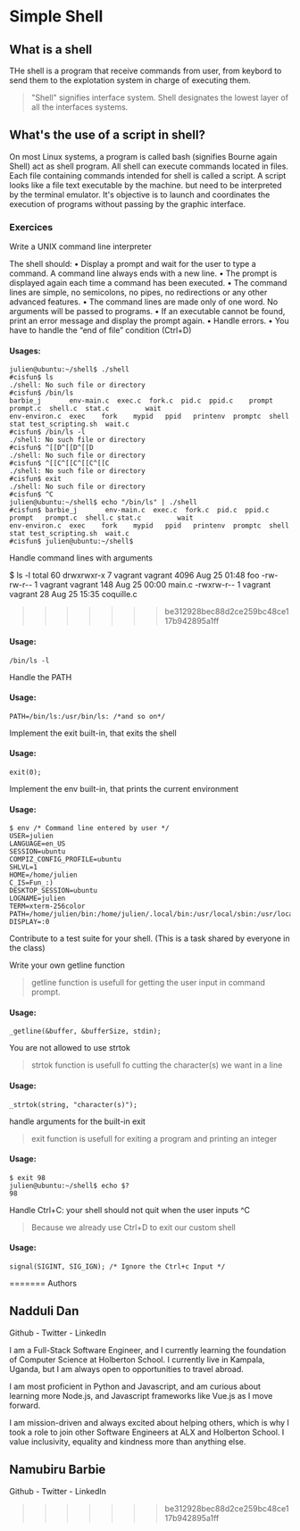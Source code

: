 # Simple Shell

## What is a shell

THe shell is a program that receive commands from user, from keybord to send them to the explotation system in charge of executing them.
>"Shell" signifies interface system.
Shell designates the lowest layer of all the interfaces systems.

## What's the use of a script in shell?

On most Linux systems, a program is called bash (signifies Bourne again Shell) act as shell program.
All shell can execute commands located in files. Each file containing commands intended for shell is called a script.
A script looks like a file text executable by the machine.
but need to be interpreted by the terminal emulator.
It's objective is to launch and coordinates the execution of programs without passing by the graphic interface.

### Exercices

Write a UNIX command line interpreter

The shell should:
• Display a prompt and wait for the user to type a command. A command line always ends with a new line.
• The prompt is displayed again each time a command has been executed.
• The command lines are simple, no semicolons, no pipes, no redirections or any other advanced features.
• The command lines are made only of one word. No arguments will be passed to programs.
• If an executable cannot be found, print an error message and display the prompt again.
• Handle errors.
• You have to handle the “end of file” condition (Ctrl+D)

#### Usages: 

````
julien@ubuntu:~/shell$ ./shell 
#cisfun$ ls
./shell: No such file or directory
#cisfun$ /bin/ls
barbie_j       env-main.c  exec.c  fork.c  pid.c  ppid.c    prompt   prompt.c  shell.c  stat.c         wait
env-environ.c  exec    fork    mypid   ppid   printenv  promptc  shell     stat test_scripting.sh  wait.c
#cisfun$ /bin/ls -l
./shell: No such file or directory
#cisfun$ ^[[D^[[D^[[D
./shell: No such file or directory
#cisfun$ ^[[C^[[C^[[C^[[C
./shell: No such file or directory
#cisfun$ exit
./shell: No such file or directory
#cisfun$ ^C
julien@ubuntu:~/shell$ echo "/bin/ls" | ./shell
#cisfun$ barbie_j       env-main.c  exec.c  fork.c  pid.c  ppid.c    prompt   prompt.c  shell.c stat.c         wait
env-environ.c  exec    fork    mypid   ppid   printenv  promptc  shell     stat test_scripting.sh  wait.c
#cisfun$ julien@ubuntu:~/shell$
````


Handle command lines with arguments

$ ls -l
total 60
drwxrwxr-x 7 vagrant vagrant  4096 Aug  25 01:48 foo
-rw-rw-r-- 1 vagrant vagrant   148 Aug  25 00:00 main.c
-rwxrw-r-- 1 vagrant vagrant    28 Aug  25 15:35 coquille.c
>>>>>>> be312928bec88d2ce259bc48ce117b942895a1ff

#### Usage: 


````
/bin/ls -l
````

Handle the PATH

#### Usage:

````
PATH=/bin/ls:/usr/bin/ls: /*and so on*/
````

Implement the exit built-in, that exits the shell

#### Usage:

````
exit(0);
````

Implement the env built-in, that prints the current environment

#### Usage:

````
$ env /* Command line entered by user */
USER=julien
LANGUAGE=en_US
SESSION=ubuntu
COMPIZ_CONFIG_PROFILE=ubuntu
SHLVL=1
HOME=/home/julien
C_IS=Fun_:)
DESKTOP_SESSION=ubuntu
LOGNAME=julien
TERM=xterm-256color
PATH=/home/julien/bin:/home/julien/.local/bin:/usr/local/sbin:/usr/local/bin:/usr/sbin:/usr/bin:/sbin:/bin:/usr/games:/usr/local/games:/snap/bin
DISPLAY=:0
````

Contribute to a test suite for your shell. (This is a task shared by everyone in the class)

Write your own getline function

>getline function is usefull for getting the user input in command prompt.

#### Usage:

````
_getline(&buffer, &bufferSize, stdin);
````

You are not allowed to use strtok

>strtok function is usefull fo cutting the character(s) we want in a line

#### Usage:

````
_strtok(string, "character(s)");
````

handle arguments for the built-in exit

>exit function is usefull for exiting a program and printing an integer

#### Usage:

````
$ exit 98
julien@ubuntu:~/shell$ echo $?
98
````

Handle Ctrl+C: your shell should not quit when the user inputs ^C

>Because we already use Ctrl+D to exit our custom shell

#### Usage:

````
signal(SIGINT, SIG_IGN); /* Ignore the Ctrl+c Input */
````
=======
Authors
## Nadduli Dan  
Github - Twitter - LinkedIn

I am a Full-Stack Software Engineer, and I currently learning the foundation of Computer Science at Holberton School. I currently live in Kampala, Uganda, but I am always open to opportunities to travel abroad.

I am most proficient in Python and Javascript, and am curious about learning more Node.js, and Javascript frameworks like Vue.js as I move forward.

I am mission-driven and always excited about helping others, which is why I took a role to join other Software Engineers at ALX and Holberton School. I value inclusivity, equality and kindness more than anything else.

## Namubiru Barbie  
Github - Twitter - LinkedIn

>>>>>>> be312928bec88d2ce259bc48ce117b942895a1ff
